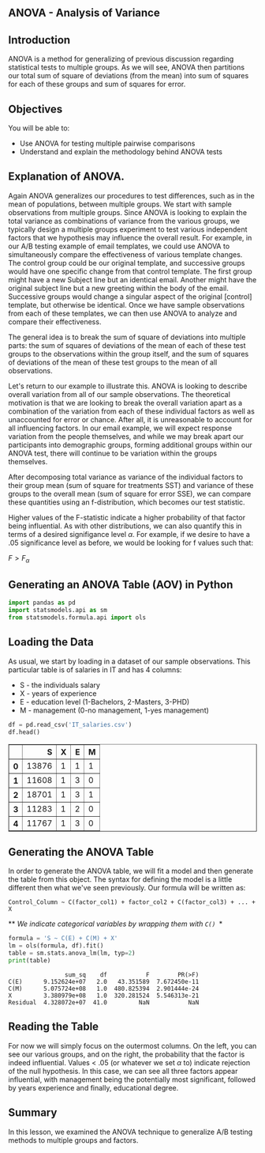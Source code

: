 
## ANOVA - Analysis of Variance 

## Introduction

ANOVA is a method for generalizing of previous discussion regarding statistical tests to multiple groups. As we will see, ANOVA then partitions our total sum of square of deviations (from the mean) into sum of squares for each of these groups and sum of squares for error. 

## Objectives

You will be able to:
* Use ANOVA for testing multiple pairwise comparisons
* Understand and explain the methodology behind ANOVA tests


## Explanation of ANOVA. 

Again ANOVA generalizes our procedures to test differences, such as in the mean of populations, between multiple groups. We start with sample observations from multiple groups. Since ANOVA is looking to explain the total variance as combinations of variance from the various groups, we typically design a multiple groups experiment to test various independent factors that we hypothesis may influence the overall result. For example, in our A/B testing example of email templates, we could use ANOVA to simultaneously compare the effectiveness of various template changes. The control group could be our original template, and successive groups would have one specific change from that control template. The first group might have a new Subject line but an identical email. Another might have the original subject line but a new greeting within the body of the email. Successive groups would change a singular aspect of the original [control] template, but otherwise be identical. Once we have sample observations from each of these templates, we can then use ANOVA to analyze and compare their effectiveness.  

The general idea is to break the sum of square of deviations into multiple parts: the sum of squares of deviations of the mean of each of these test groups to the observations within the group itself, and the sum of squares of deviations of the mean of these test groups to the mean of all observations. 

Let's return to our example to illustrate this. ANOVA is looking to describe overall variation from all of our sample observations. The theoretical motivation is that we are looking to break the overall variation apart as a combination of the variation from each of these individual factors as well as unaccounted for error or chance. After all, it is unreasonable to account for all influencing factors. In our email example, we will expect response variation from the people themselves, and while we may break apart our participants into demographic groups, forming additional groups within our ANOVA test, there will continue to be variation within the groups themselves.   

After decomposing total variance as variance of the individual factors to their group mean (sum of square for treatments SST) and variance of these groups to the overall mean (sum of square for error SSE), we can compare these quantities using an f-distribution, which becomes our test statistic.

Higher values of the F-statistic indicate a higher probability of that factor being influential. As with other distributions, we can also quantify this in terms of a desired signifigance level $\alpha$. For example, if we desire to have a .05 significance level as before, we would be looking for f values such that:

$F>F_\alpha$

## Generating an ANOVA Table (AOV) in Python


```python
import pandas as pd
import statsmodels.api as sm
from statsmodels.formula.api import ols
```

## Loading the Data

As usual, we start by loading in a dataset of our sample observations. This particular table is of salaries in IT and has 4 columns:
* S - the individuals salary
* X - years of experience
* E - education level (1-Bachelors, 2-Masters, 3-PHD)
* M - management (0-no management, 1-yes management)


```python
df = pd.read_csv('IT_salaries.csv')
df.head()
```




<div>
<style scoped>
    .dataframe tbody tr th:only-of-type {
        vertical-align: middle;
    }

    .dataframe tbody tr th {
        vertical-align: top;
    }

    .dataframe thead th {
        text-align: right;
    }
</style>
<table border="1" class="dataframe">
  <thead>
    <tr style="text-align: right;">
      <th></th>
      <th>S</th>
      <th>X</th>
      <th>E</th>
      <th>M</th>
    </tr>
  </thead>
  <tbody>
    <tr>
      <th>0</th>
      <td>13876</td>
      <td>1</td>
      <td>1</td>
      <td>1</td>
    </tr>
    <tr>
      <th>1</th>
      <td>11608</td>
      <td>1</td>
      <td>3</td>
      <td>0</td>
    </tr>
    <tr>
      <th>2</th>
      <td>18701</td>
      <td>1</td>
      <td>3</td>
      <td>1</td>
    </tr>
    <tr>
      <th>3</th>
      <td>11283</td>
      <td>1</td>
      <td>2</td>
      <td>0</td>
    </tr>
    <tr>
      <th>4</th>
      <td>11767</td>
      <td>1</td>
      <td>3</td>
      <td>0</td>
    </tr>
  </tbody>
</table>
</div>



## Generating the ANOVA Table

In order to generate the ANOVA table, we will fit a model and then generate the table from this object. The syntax for defining the model is a little different then what we've seen previously.  Our formula will be written as:

```Control_Column ~ C(factor_col1) + factor_col2 + C(factor_col3) + ... + X```

** *We indicate categorical variables by wrapping them with ```C() ```**


```python
formula = 'S ~ C(E) + C(M) + X'
lm = ols(formula, df).fit()
table = sm.stats.anova_lm(lm, typ=2)
print(table)
```

                    sum_sq    df           F        PR(>F)
    C(E)      9.152624e+07   2.0   43.351589  7.672450e-11
    C(M)      5.075724e+08   1.0  480.825394  2.901444e-24
    X         3.380979e+08   1.0  320.281524  5.546313e-21
    Residual  4.328072e+07  41.0         NaN           NaN


## Reading the Table

For now we will simply focus on the outermost columns. On the left, you can see our various groups, and on the right, the probability that the factor is indeed influential. Values < .05 (or whatever we set $\alpha$ to) indicate rejection of the null hypothesis. In this case, we can see all three factors appear influential, with management being the potentially most significant, followed by years experience and finally, educational degree.

## Summary

In this lesson, we examined the ANOVA technique to generalize A/B testing methods to multiple groups and factors.

